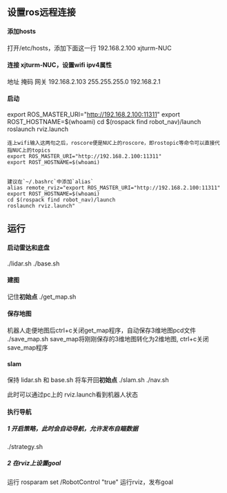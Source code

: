 

## 设置ros远程连接
#### 添加hosts
打开/etc/hosts，添加下面这一行
192.168.2.100	xjturm-NUC

#### 连接 xjturm-NUC，设置wifi ipv4属性
地址  掩码  网关
192.168.2.103  255.255.255.0   192.168.2.1

#### 启动

export ROS_MASTER_URI="http://192.168.2.100:11311"
export ROST_HOSTNAME=$(whoami)
cd $(rospack find robot_nav)/launch
roslaunch rviz.launch

    连上wifi输入这两句之后，roscore便是NUC上的roscore，即rostopic等命令可以直接代指NUC上的topics
    export ROS_MASTER_URI="http://192.168.2.100:11311"
    export ROST_HOSTNAME=$(whoami)


    建议在`~/.bashrc`中添加`alias`
    alias remote_rviz="export ROS_MASTER_URI="http://192.168.2.100:11311"
    export ROST_HOSTNAME=$(whoami)
    cd $(rospack find robot_nav)/launch
    roslaunch rviz.launch"

## 运行

#### 启动雷达和底盘
./lidar.sh
./base.sh

#### 建图
记住**初始点**
./get_map.sh

#### 保存地图
机器人走便地图后ctrl+c关闭get_map程序，自动保存3维地图pcd文件
./save_map.sh
save_map将刚刚保存的3维地图转化为2维地图, ctrl+c关闭save_map程序

#### slam
保持 lidar.sh 和 base.sh
将车开回**初始点**
./slam.sh
./nav.sh

此时可以通过pc上的 rviz.launch看到机器人状态

#### 执行导航
##### 1 开启策略，此时会自动导航，允许发布自瞄数据
./strategy.sh

##### 2 在rviz上设置goal
运行
rosparam set /RobotControl "true"
运行rviz，发布goal